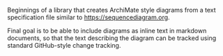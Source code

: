 Beginnings of a library that creates ArchiMate style diagrams from a text specification file similar to https://sequencediagram.org.

Final goal is to be able to include diagrams as inline text in markdown documents, so that the text describing the diagram can be tracked using standard GitHub-style change tracking.
